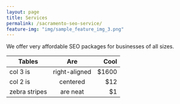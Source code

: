 ```yaml
---
layout: page
title: Services
permalink: /sacramento-seo-service/
feature-img: "img/sample_feature_img_3.png"
---
```


We offer very affordable SEO packages for businesses of all sizes. 

| Tables        | Are           | Cool  |
| ------------- |:-------------:| -----:|
| col 3 is      | right-aligned | $1600 |
| col 2 is      | centered      |   $12 |
| zebra stripes | are neat      |    $1 |
